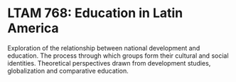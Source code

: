 # LTAM 768: Education in Latin America

Exploration of the relationship between national development and education. The process through which groups form their cultural and social identities. Theoretical perspectives drawn from development studies, globalization and comparative education.